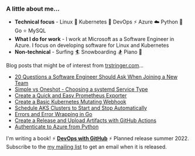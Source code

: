 ### A little about me...

* **Technical focus** - Linux :penguin:  Kubernetes :whale: DevOps :zap: Azure :cloud: Python :snake: Go :star: MySQL
* **What I do for work** - I work at Microsoft as a Software Engineer in Azure. I focus on developing software for Linux and Kubernetes
* **Non-technical** -  Surfing :surfer: Snowboarding :snowboarder: Piano :musical_note:

Blog posts that might be of interest from [trstringer.com](https://trstringer.com)...

* [20 Questions a Software Engineer Should Ask When Joining a New Team](https://trstringer.com/20-questions-for-new-software-team/)
* [Simple vs Oneshot - Choosing a systemd Service Type](https://trstringer.com/simple-vs-oneshot-systemd-service/)
* [Create a Quick and Easy Prometheus Exporter](https://trstringer.com/quick-and-easy-prometheus-exporter/)
* [Create a Basic Kubernetes Mutating Webhook](https://trstringer.com/kubernetes-mutating-webhook/)
* [Schedule AKS Clusters to Start and Stop Automatically](https://trstringer.com/schedule-aks-start-stop-automatically/)
* [Errors and Error Wrapping in Go](https://trstringer.com/errors-and-error-wrapping-go/)
* [Create a Release and Upload Artifacts with GitHub Actions](https://trstringer.com/github-actions-create-release-upload-artifacts/)
* [Authenticate to Azure from Python](https://trstringer.com/authenticate-python-to-azure/)

I'm writing a book! :zap: [**DevOps with GitHub**](https://devops-with-github.com) :zap: Planned release summer 2022. Subscribe to the [my mailing list](https://store.trstringer.com/follow) to get an email when it is released.
